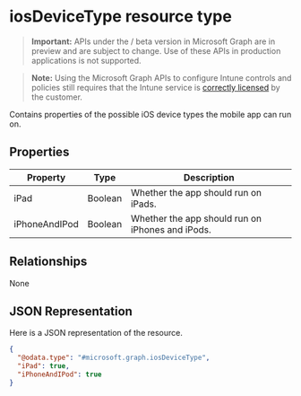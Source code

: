 ﻿# iosDeviceType resource type

> **Important:** APIs under the / beta version in Microsoft Graph are in preview and are subject to change. Use of these APIs in production applications is not supported.

> **Note:** Using the Microsoft Graph APIs to configure Intune controls and policies still requires that the Intune service is [correctly licensed](https://go.microsoft.com/fwlink/?linkid=839381) by the customer.

Contains properties of the possible iOS device types the mobile app can run on.
## Properties
|Property|Type|Description|
|---|---|---|
|iPad|Boolean|Whether the app should run on iPads.|
|iPhoneAndIPod|Boolean|Whether the app should run on iPhones and iPods.|

## Relationships
None
## JSON Representation
Here is a JSON representation of the resource.
<!-- {
  "blockType": "resource",
  "keyProperty": "id",
  "@odata.type": "microsoft.graph.iosDeviceType"
}
-->
```json
{
  "@odata.type": "#microsoft.graph.iosDeviceType",
  "iPad": true,
  "iPhoneAndIPod": true
}
```



